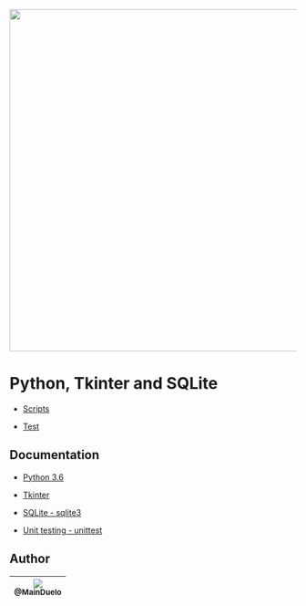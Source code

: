 <p align="center">
    <img src="https://github.com/MainDuelo/Python-Tkinter-and-SQLite/blob/master/info.gif?raw=true" width="600">
  </a>
</p>


# Python, Tkinter and SQLite

- [Scripts](https://github.com/MainDuelo/Python-Tkinter-and-SQLite/tree/master/Scripts)

- [Test](https://github.com/MainDuelo/Python-Tkinter-and-SQLite/blob/master/Test/bankControllerTest.py)

## Documentation
- [Python 3.6](https://docs.python.org/fr/3.6/)

- [Tkinter](https://docs.python.org/3.6/library/tk.html)

- [SQLite - sqlite3](https://docs.python.org/3/library/sqlite3.html)

- [Unit testing - unittest](https://docs.python.org/3/library/sqlite3.html)

## Author

| [<img src="https://avatars.githubusercontent.com/MainDuelo?v=3&s=115"><br><sub>@MainDuelo</sub>](https://github.com/MainDuelo) |
| :---: |
